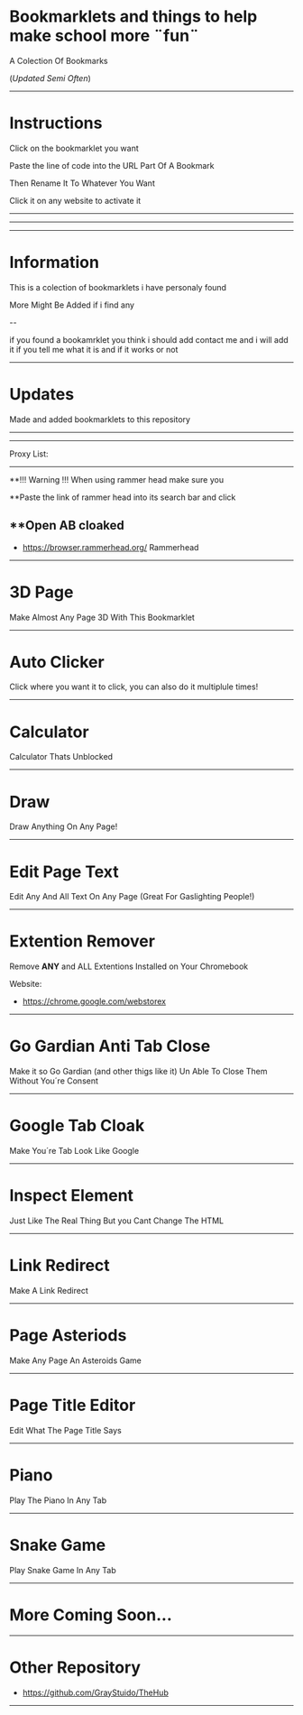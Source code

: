 # Bookmarklets and things to help make school more ¨fun¨
A Colection Of Bookmarks

(*Updated Semi Often*)

-------------------------------------------------

# Instructions
Click on the bookmarklet you want

Paste the line of code into the URL Part Of A Bookmark

Then Rename It To Whatever You Want

Click it on any website to activate it

-------------------------------------------------
----------
-------------------------------------------------
# Information
This is a colection of bookmarklets i have personaly found

More Might Be Added if i find any

--

if you found a bookamrklet you think i should add contact me
and i will add it if you tell me what it is and if it works or not

-------------------------------------------------
# Updates

Made and added bookmarklets to this repository

-------------------------------------------------
----------
Proxy List:

----
**!!! Warning !!!
When using rammer head make sure you

**Paste the link of rammer head into its search bar and click

**Open AB cloaked
-----
- https://browser.rammerhead.org/ Rammerhead

-------------------------------------------------

# 3D Page

Make Almost Any Page 3D With This Bookmarklet

-------------------------------------------------

# Auto Clicker

Click where you want it to click, you can also do it multiplule times!

-------------------------------------------------

# Calculator

Calculator Thats Unblocked

-------------------------------------------------

# Draw

Draw Anything On Any Page!

-------------------------------------------------

# Edit Page Text

Edit Any And All Text On Any Page (Great For Gaslighting People!)

-------------------------------------------------

#  Extention Remover

Remove **ANY** and ALL Extentions Installed on Your Chromebook

Website:
- https://chrome.google.com/webstorex

-------------------------------------------------

# Go Gardian Anti Tab Close

Make it so Go Gardian (and other thigs like it) Un Able To Close Them Without You´re Consent

-------------------------------------------------

# Google Tab Cloak

Make You´re Tab  Look Like Google

-------------------------------------------------

# Inspect Element

Just Like The Real Thing But you Cant Change The HTML

-------------------------------------------------

# Link Redirect

Make A Link Redirect

-------------------------------------------------

# Page Asteriods

Make Any Page An Asteroids Game

-------------------------------------------------

# Page Title Editor

Edit What The Page Title Says

-------------------------------------------------

# Piano

Play The Piano In Any Tab

-------------------------------------------------

# Snake Game

Play Snake Game In Any Tab

-------------------------------------------------

# More Coming Soon...

-------------------------------------------------
# Other Repository

- https://github.com/GrayStuido/TheHub

-------------------------------------------------

